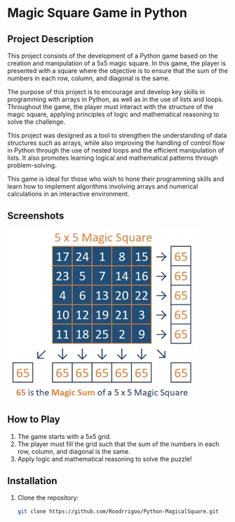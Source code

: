# Magic Square Game in Python

## Project Description

This project consists of the development of a Python game based on the creation and manipulation of a 5x5 magic square. In this game, the player is presented with a square where the objective is to ensure that the sum of the numbers in each row, column, and diagonal is the same.

The purpose of this project is to encourage and develop key skills in programming with arrays in Python, as well as in the use of lists and loops. Throughout the game, the player must interact with the structure of the magic square, applying principles of logic and mathematical reasoning to solve the challenge.

This project was designed as a tool to strengthen the understanding of data structures such as arrays, while also improving the handling of control flow in Python through the use of nested loops and the efficient manipulation of lists. It also promotes learning logical and mathematical patterns through problem-solving.

This game is ideal for those who wish to hone their programming skills and learn how to implement algorithms involving arrays and numerical calculations in an interactive environment.

## Screenshots

![Magic Square Example](https://github.com/Roodrrigoo/Python-MagicalSquare/blob/main/imgs/magic%20cuadrado.png?raw=true)

## How to Play

1. The game starts with a 5x5 grid.
2. The player must fill the grid such that the sum of the numbers in each row, column, and diagonal is the same.
3. Apply logic and mathematical reasoning to solve the puzzle!

## Installation

1. Clone the repository:
   ```bash
   git clone https://github.com/Roodrrigoo/Python-MagicalSquare.git
